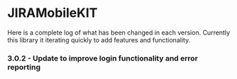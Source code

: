 # JIRAMobileKIT
Here is a complete log of what has been changed in each version. Currently this library it iterating quickly to add features and functionality.
### 3.0.2 - Update to improve login functionality and error reporting

